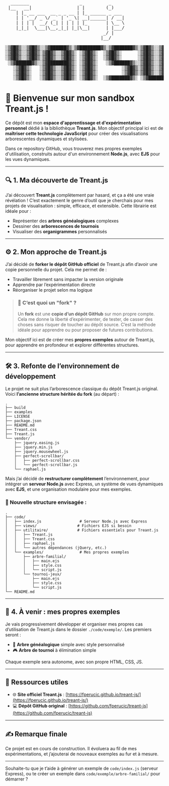 <pre>
  _______                   _          _     
 |__   __|                 | |        (_)    
    | |_ __ ___  __ _ _ __ | |_ ______ _ ___ 
    | | '__/ _ \/ _` | '_ \| __|______| / __|
    | | | |  __/ (_| | | | | |_       | \__ \
    |_|_|  \___|\__,_|_| |_|\__|      | |___/
                                     _/ |    
                                    |__/     

░▒▓█▓▒░░▒▓█▓▒░░▒▓██████▓▒░▒▓████████▓▒░▒▓███████▓▒░▒▓█▓▒░░▒▓█▓▒░ 
░▒▓█▓▒░░▒▓█▓▒░▒▓█▓▒░░▒▓█▓▒░ ░▒▓█▓▒░  ░▒▓█▓▒░      ░▒▓█▓▒░░▒▓█▓▒░ 
░▒▓█▓▒░░▒▓█▓▒░▒▓█▓▒░░▒▓█▓▒░ ░▒▓█▓▒░  ░▒▓█▓▒░      ░▒▓█▓▒░░▒▓█▓▒░ 
 ░▒▓██████▓▒░░▒▓████████▓▒░ ░▒▓█▓▒░   ░▒▓██████▓▒░░▒▓█▓▒░░▒▓█▓▒░ 
   ░▒▓█▓▒░   ░▒▓█▓▒░░▒▓█▓▒░ ░▒▓█▓▒░         ░▒▓█▓▒░▒▓█▓▒░░▒▓█▓▒░ 
   ░▒▓█▓▒░   ░▒▓█▓▒░░▒▓█▓▒░ ░▒▓█▓▒░         ░▒▓█▓▒░▒▓█▓▒░░▒▓█▓▒░ 
   ░▒▓█▓▒░   ░▒▓█▓▒░░▒▓█▓▒░ ░▒▓█▓▒░  ░▒▓███████▓▒░ ░▒▓██████▓▒░  
</pre>

# 🌳 **Bienvenue sur mon sandbox Treant.js !**

Ce dépôt est mon **espace d'apprentissage et d'expérimentation personnel** dédié à la bibliothèque **Treant.js**.
Mon objectif principal ici est de **maîtriser cette technologie JavaScript** pour créer des visualisations arborescentes dynamiques et stylisées.

Dans ce repository GitHub, vous trouverez mes propres exemples d'utilisation, construits autour d'un environnement **Node.js**, avec **EJS** pour les vues dynamiques.

---

## 🔍 1. Ma découverte de Treant.js

J’ai découvert **Treant.js** complètement par hasard, et ça a été une vraie révélation !
C’est exactement le genre d’outil que je cherchais pour mes projets de visualisation : simple, efficace, et extensible. Cette librairie est idéale pour :

* Représenter des **arbres généalogiques** complexes
* Dessiner des **arborescences de tournois**
* Visualiser des **organigrammes** personnalisés

---

## ⚙️ 2. Mon approche de Treant.js

J’ai décidé de **forker le dépôt GitHub officiel** de Treant.js afin d’avoir une copie personnelle du projet. Cela me permet de :

* Travailler librement sans impacter la version originale
* Apprendre par l’expérimentation directe
* Réorganiser le projet selon ma logique

> ### 📌 C’est quoi un "fork" ?
>
> Un **fork** est une **copie d’un dépôt GitHub** sur mon propre compte.
> Cela me donne la liberté d’expérimenter, de tester, de casser des choses sans risquer de toucher au dépôt source. C’est la méthode idéale pour apprendre ou pour proposer de futures contributions.

Mon objectif ici est de créer mes **propres exemples** autour de Treant.js, pour apprendre en profondeur et explorer différentes structures.

---

## 🛠️ 3. Refonte de l’environnement de développement

Le projet ne suit plus l’arborescence classique du dépôt Treant.js original.
Voici **l’ancienne structure héritée du fork** (au départ) :

```shell
.
├── build
├── examples
├── LICENSE
├── package.json
├── README.md
├── Treant.css
├── Treant.js
└── vendor/
    ├── jquery.easing.js
    ├── jquery.min.js
    ├── jquery.mousewheel.js
    ├── perfect-scrollbar/
    │   ├── perfect-scrollbar.css
    │   └── perfect-scrollbar.js
    └── raphael.js
```

Mais j’ai décidé de **restructurer complètement** l’environnement, pour intégrer un **serveur Node.js** avec Express, un système de vues dynamiques avec **EJS**, et une organisation modulaire pour mes exemples.

### 📁 Nouvelle structure envisagée :

```shell
.
├── code/
│   ├── index.js                 # Serveur Node.js avec Express
│   ├── views/                  # Fichiers EJS si besoin
│   ├── utilitaire/             # Fichiers essentiels pour Treant.js
│   │   ├── Treant.js
│   │   ├── Treant.css
│   │   ├── raphael.js
│   │   └── autres dépendances (jQuery, etc.)
│   └── examples/                # Mes propres exemples
│       ├── arbre-familial/
│       │   ├── main.ejs
│       │   ├── style.css
│       │   └── script.js
│       └── tournoi-jeux/
│           ├── main.ejs
│           ├── style.css
│           └── script.js
└── README.md
```

---

## 🧪 4. À venir : mes propres exemples

Je vais progressivement développer et organiser mes propres cas d’utilisation de Treant.js dans le dossier `./code/exemple/`.
Les premiers seront :

* 🧬 **Arbre généalogique** simple avec style personnalisé
* 🎮 **Arbre de tournoi** à élimination simple

Chaque exemple sera autonome, avec son propre HTML, CSS, JS.

---

## 🔗 Ressources utiles

* 🌐 **Site officiel Treant.js** : [https://fperucic.github.io/treant-js/](https://fperucic.github.io/treant-js/)
* 💻 **Dépôt GitHub original** : [https://github.com/fperucic/treant-js](https://github.com/fperucic/treant-js)

---

## ✍️ Remarque finale

Ce projet est en cours de construction.
Il évoluera au fil de mes expérimentations, et j’ajouterai de nouveaux exemples au fur et à mesure.

---

Souhaite-tu que je t’aide à générer un exemple de `code/index.js` (serveur Express), ou te créer un exemple dans `code/exemple/arbre-familial/` pour démarrer ?
